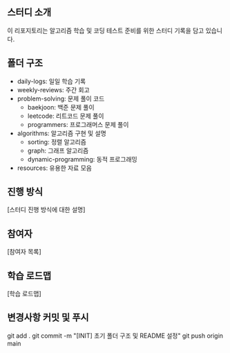 ## 스터디 소개
이 리포지토리는 알고리즘 학습 및 코딩 테스트 준비를 위한 스터디 기록을 담고 있습니다.

## 폴더 구조
- daily-logs: 일일 학습 기록
- weekly-reviews: 주간 회고
- problem-solving: 문제 풀이 코드
  - baekjoon: 백준 문제 풀이
  - leetcode: 리트코드 문제 풀이
  - programmers: 프로그래머스 문제 풀이
- algorithms: 알고리즘 구현 및 설명
  - sorting: 정렬 알고리즘
  - graph: 그래프 알고리즘
  - dynamic-programming: 동적 프로그래밍
- resources: 유용한 자료 모음

## 진행 방식
[스터디 진행 방식에 대한 설명]

## 참여자
[참여자 목록]

## 학습 로드맵
[학습 로드맵]

## 변경사항 커밋 및 푸시
git add .
git commit -m "[INIT] 초기 폴더 구조 및 README 설정"
git push origin main